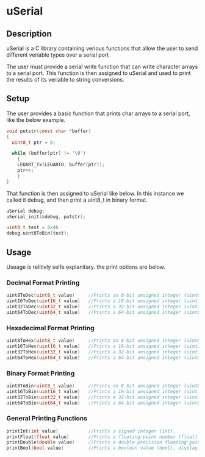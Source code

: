 # uSerial

## Description
uSerial is a C library containing verious functions that allow the user to send different veriable types over a serial port

The user must provide a serial write function that can write character arrays to a serial port. This function is then assigned to uSerial and used to print the results of its veriable to string conversions.

## Setup
The user provides a basic function that prints char arrays to a serial port, like the below example.

```c
void putstr(const char *buffer)
{
  uint8_t ptr = 0;

  while (buffer[ptr] != '\0')
    {
    LEUART_Tx(LEUART0, buffer[ptr]);
    ptr++;
    }
}
```

That function is then assigned to uSerial like below. In this instance we called it debug, and then print a uint8_t in binary format.

```c
uSerial debug;
uSerial_init(&debug, putstr);

uint8_t test = 0x4b
debug.uint8ToBin(test);
```

## Usage
Useage is relitivly selfe explanitary. the print options are below.

### Decimal Format Printing

```c
uint8ToDec(uint8_t value)     //Prints an 8-bit unsigned integer (uint8_t) in decimal format.
uint16ToDec(uint16_t value)   //Prints a 16-bit unsigned integer (uint16_t) in decimal format.
uint32ToDec(uint32_t value)   //Prints a 32-bit unsigned integer (uint32_t) in decimal format.
uint64ToDec(uint64_t value)   //Prints a 64-bit unsigned integer (uint64_t) in decimal format.
```

### Hexadecimal Format Printing

```c
uint8ToHex(uint8_t value)     //Prints an 8-bit unsigned integer (uint8_t) in hexadecimal format.
uint16ToHex(uint16_t value)   //Prints a 16-bit unsigned integer (uint16_t) in hexadecimal format.
uint32ToHex(uint32_t value)   //Prints a 32-bit unsigned integer (uint32_t) in hexadecimal format.
uint64ToHex(uint64_t value)   //Prints a 64-bit unsigned integer (uint64_t) in hexadecimal format.
```

### Binary Format Printing

```c
uint8ToBin(uint8_t value)     //Prints an 8-bit unsigned integer (uint8_t) in binary format.
uint16ToBin(uint16_t value)   //Prints a 16-bit unsigned integer (uint16_t) in binary format.
uint32ToBin(uint32_t value)   //Prints a 32-bit unsigned integer (uint32_t) in binary format.
uint64ToBin(uint64_t value)   //Prints a 64-bit unsigned integer (uint64_t) in binary format.
```

### General Printing Functions

```c
printInt(int value)           //Prints a signed integer (int).
printFloat(float value)       //Prints a floating-point number (float).
printDouble(double value)     //Prints a double-precision floating-point number (double).
printBool(bool value)         //Prints a boolean value (bool), displaying true or false.
```


